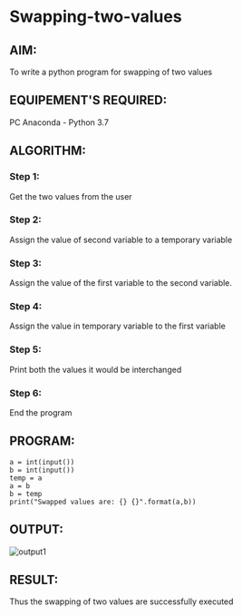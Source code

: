 # Swapping-two-values
## AIM:
To write a python program for swapping of two values
## EQUIPEMENT'S REQUIRED: 
PC
Anaconda - Python 3.7
## ALGORITHM: 
### Step 1:
Get the two values from the user
### Step 2: 
Assign the value of second variable to a temporary variable 
### Step 3: 
Assign the value of the first variable to the second variable.
### Step 4:  
Assign the value in temporary variable to the first variable
### Step 5: 
Print both the values it would be interchanged
### Step 6: 
End the program
## PROGRAM:
~~~
a = int(input())
b = int(input())
temp = a
a = b
b = temp
print("Swapped values are: {} {}".format(a,b))
~~~
## OUTPUT:
![output1](./images/ex1.png)
## RESULT:
Thus the swapping of two values are successfully executed



